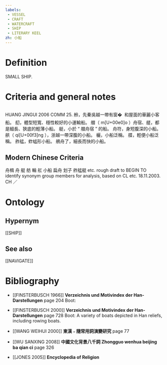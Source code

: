 ```yaml
---
labels: 
 - VESSEL
 - CRAFT
 - WATERCRAFT
 - SHIP
 - LITERARY KEEL
zh: 小船
---
```


# Definition
SMALL SHIP.
# Criteria and general notes
## 
HUANG JINGUI 2006
COMM 25.
舲，先秦吳越一帶有窗�  和屋面的華麗小客船。
舠，體型短寬、穩性較好的小運輸船。
艒（ m[U+00e0]o ）舟宿、艖，都是細長、狹底的輕薄小船。
艇，小於 “ 艒舟宿 ” 的船。
舟符，身短腹深的小船。
舼（ qi[U+00f3]ng ），浙越一帶深腹的小船。
欐，小船泛稱。
艓，輕便小船泛稱。
舴艋，蚱蜢形小船。
鵃舟了，細長而快的小船。
## Modern Chinese Criteria
舟楫
舟
艇
舫
輪
舡
小船
扁舟
划子
舴艋艇
etc.
rough draft to BEGIN TO identify synonym group members for analysis, based on CL etc. 18.11.2003. CH ／
# Ontology

## Hypernym
[[SHIP]]
## See also
[[NAVIGATE]]
# Bibliography
- [[FINSTERBUSCH 1966]]
**Verzeichnis und Motivindex der Han-Darstellungen** page 204
Boot:
- [[FINSTERBUSCH 2000]]
**Verzeichnis und Motivindex der Han-Darstellungen** page 728
Boot:
A variety of boats depicted in Han reliefs, including rowing boats.
- [[WANG WEIHUI 2000]]
**東漢﹣隨常用詞演變研究** page 77

- [[WU SANXING 2008]]
**中國文化背景八千詞 Zhongguo wenhua beijing ba qian ci** page 326

- [[JONES 2005]]
**Encyclopedia of Religion** 
